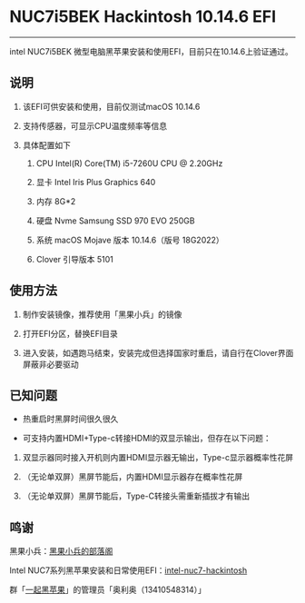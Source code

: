 # NUC7i5BEK Hackintosh 10.14.6 EFI

---

intel NUC7i5BEK 微型电脑黑苹果安装和使用EFI，目前只在10.14.6上验证通过。

## 说明

1. 该EFI可供安装和使用，目前仅测试macOS 10.14.6
2. 支持传感器，可显示CPU温度频率等信息
3. 具体配置如下

   1. CPU Intel(R) Core(TM) i5-7260U CPU @ 2.20GHz

   2. 显卡 Intel Iris Plus Graphics 640

   3. 内存 8G*2

   4. 硬盘 Nvme Samsung SSD 970 EVO 250GB

   5. 系统 macOS Mojave 版本 10.14.6（版号 18G2022）

   6. Clover 引导版本 5101

## 使用方法

1. 制作安装镜像，推荐使用「黑果小兵」的镜像

2. 打开EFI分区，替换EFI目录

3. 进入安装，如遇跑马结束，安装完成但选择国家时重启，请自行在Clover界面屏蔽非必要驱动

## 已知问题

- 热重启时黑屏时间很久很久

- 可支持内置HDMI+Type-c转接HDMI的双显示输出，但存在以下问题：

1. 双显示器同时接入开机则内置HDMI显示器无输出，Type-c显示器概率性花屏

2. （无论单双屏）黑屏节能后，内置HDMI显示器存在概率性花屏

3. （无论单双屏）黑屏节能后，Type-C转接头需重新插拔才有输出

## 鸣谢

黑果小兵：[黑果小兵的部落阁](https://blog.daliansky.net)

 Intel NUC7系列黑苹果安装和日常使用EFI：[intel-nuc7-hackintosh](https://github.com/NathanDai/intel-nuc7-hackintosh)

群「[一起黑苹果](https://jq.qq.com/?_wv=1027&k=56GTaUh)」的管理员「奥利奥（13410548314）」
